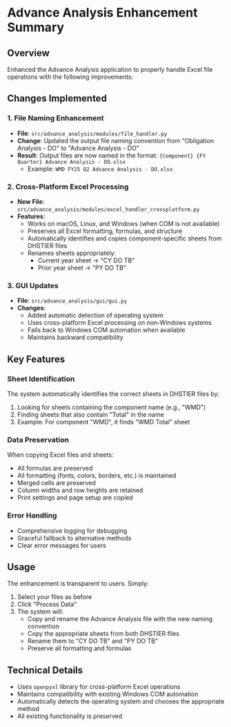 # Advance Analysis Enhancement Summary

## Overview
Enhanced the Advance Analysis application to properly handle Excel file operations with the following improvements:

## Changes Implemented

### 1. File Naming Enhancement
- **File**: `src/advance_analysis/modules/file_handler.py`
- **Change**: Updated the output file naming convention from "Obligation Analysis - DO" to "Advance Analysis - DO"
- **Result**: Output files are now named in the format: `{Component} {FY Quarter} Advance Analysis - DO.xlsx`
  - Example: `WMD FY25 Q2 Advance Analysis - DO.xlsx`

### 2. Cross-Platform Excel Processing
- **New File**: `src/advance_analysis/modules/excel_handler_crossplatform.py`
- **Features**:
  - Works on macOS, Linux, and Windows (when COM is not available)
  - Preserves all Excel formatting, formulas, and structure
  - Automatically identifies and copies component-specific sheets from DHSTIER files
  - Renames sheets appropriately:
    - Current year sheet → "CY DO TB"
    - Prior year sheet → "PY DO TB"

### 3. GUI Updates
- **File**: `src/advance_analysis/gui/gui.py`
- **Changes**:
  - Added automatic detection of operating system
  - Uses cross-platform Excel processing on non-Windows systems
  - Falls back to Windows COM automation when available
  - Maintains backward compatibility

## Key Features

### Sheet Identification
The system automatically identifies the correct sheets in DHSTIER files by:
1. Looking for sheets containing the component name (e.g., "WMD")
2. Finding sheets that also contain "Total" in the name
3. Example: For component "WMD", it finds "WMD Total" sheet

### Data Preservation
When copying Excel files and sheets:
- All formulas are preserved
- All formatting (fonts, colors, borders, etc.) is maintained
- Merged cells are preserved
- Column widths and row heights are retained
- Print settings and page setup are copied

### Error Handling
- Comprehensive logging for debugging
- Graceful fallback to alternative methods
- Clear error messages for users

## Usage
The enhancement is transparent to users. Simply:
1. Select your files as before
2. Click "Process Data"
3. The system will:
   - Copy and rename the Advance Analysis file with the new naming convention
   - Copy the appropriate sheets from both DHSTIER files
   - Rename them to "CY DO TB" and "PY DO TB"
   - Preserve all formatting and formulas

## Technical Details
- Uses `openpyxl` library for cross-platform Excel operations
- Maintains compatibility with existing Windows COM automation
- Automatically detects the operating system and chooses the appropriate method
- All existing functionality is preserved
